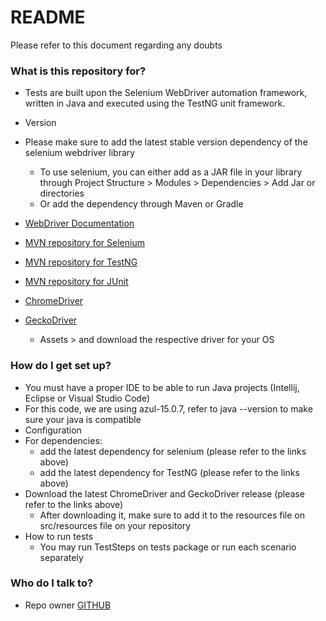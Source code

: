 # README #

Please refer to this document regarding any doubts
### What is this repository for? ###

* Tests are built upon the Selenium WebDriver automation framework, written in Java and executed using the TestNG unit framework.

* Version
* Please make sure to add the latest stable version dependency of the selenium webdriver library
  * To use selenium, you can either add as a JAR file in your library through Project Structure > Modules > Dependencies > Add Jar or directories
  * Or add the dependency through Maven or Gradle
* [WebDriver Documentation](https://www.selenium.dev/documentation/webdriver/)
* [MVN repository for Selenium](https://mvnrepository.com/artifact/org.seleniumhq.selenium/)
* [MVN repository for TestNG](https://mvnrepository.com/artifact/org.testng/testng/)
* [MVN repository for JUnit](https://mvnrepository.com/artifact/junit/junit/)
* [ChromeDriver](https://chromedriver.chromium.org/)
* [GeckoDriver](https://github.com/mozilla/geckodriver/releases)
  * Assets > and download the respective driver for your OS

### How do I get set up? ###

* You must have a proper IDE to be able to run Java projects (Intellij, Eclipse or Visual Studio Code)
* For this code, we are using azul-15.0.7, refer to java --version to make sure your java is compatible
* Configuration
* For dependencies:
  * add the latest dependency for selenium (please refer to the links above)
  * add the latest dependency for TestNG (please refer to the links above)
* Download the latest ChromeDriver and GeckoDriver release (please refer to the links above)
  * After downloading it, make sure to add it to the resources file on src/resources file on your repository
* How to run tests
  * You may run TestSteps on tests package or run each scenario separately


### Who do I talk to? ###

* Repo owner [GITHUB](https://github.com/daniellyluzardo)

